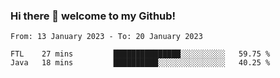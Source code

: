 ### Hi there 👋 welcome to my Github! 

<!--START_SECTION:waka-->

```text
From: 13 January 2023 - To: 20 January 2023

FTL    27 mins         ███████████████░░░░░░░░░░   59.75 %
Java   18 mins         ██████████░░░░░░░░░░░░░░░   40.25 %
```

<!--END_SECTION:waka-->

